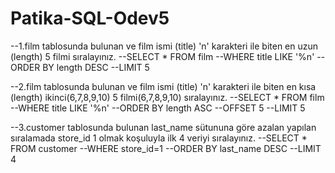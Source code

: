 # Patika-SQL-Odev5
--1.film tablosunda bulunan ve film ismi (title) 'n' karakteri ile biten en uzun (length) 5 filmi sıralayınız.
--SELECT * FROM film
--WHERE title LIKE '%n'
--ORDER BY length DESC
--LIMIT 5

--2.film tablosunda bulunan ve film ismi (title) 'n' karakteri ile biten en kısa (length) ikinci(6,7,8,9,10) 5 filmi(6,7,8,9,10) sıralayınız.
--SELECT * FROM film
--WHERE title LIKE '%n'
--ORDER BY length ASC
--OFFSET 5
--LIMIT 5

--3.customer tablosunda bulunan last_name sütununa göre azalan yapılan sıralamada store_id 1 olmak koşuluyla ilk 4 veriyi sıralayınız.
--SELECT * FROM customer
--WHERE store_id=1
--ORDER BY last_name DESC
--LIMIT 4
